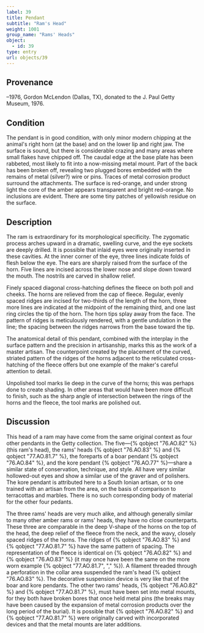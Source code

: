 ```yaml
---
label: 39
title: Pendant
subtitle: "Ram's Head"
weight: 1001
group_name: "Rams' Heads"
object:
  - id: 39
type: entry
url: objects/39
---
```


## Provenance

–1976, Gordon McLendon (Dallas, TX), donated to the J. Paul Getty Museum, 1976.

## Condition

The pendant is in good condition, with only minor modern chipping at the animal's right horn (at the base) and on the lower lip and right jaw. The surface is sound, but there is considerable crazing and many areas where small flakes have chipped off. The caudal edge at the base plate has been rabbeted, most likely to fit into a now-missing metal mount. Part of the back has been broken off, revealing two plugged bores embedded with the remains of metal (silver?) wire or pins. Traces of metal corrosion product surround the attachments. The surface is red-orange, and under strong light the core of the amber appears transparent and bright red-orange. No inclusions are evident. There are some tiny patches of yellowish residue on the surface.

## Description

The ram is extraordinary for its morphological specificity. The zygomatic process arches upward in a dramatic, swelling curve, and the eye sockets are deeply drilled. It is possible that inlaid eyes were originally inserted in these cavities. At the inner corner of the eye, three lines indicate folds of flesh below the eye. The ears are sharply raised from the surface of the horn. Five lines are incised across the lower nose and slope down toward the mouth. The nostrils are carved in shallow relief.

Finely spaced diagonal cross-hatching defines the fleece on both poll and cheeks. The horns are relieved from the cap of fleece. Regular, evenly spaced ridges are incised for two-thirds of the length of the horn, three more lines are indicated at the midpoint of the remaining third, and one last ring circles the tip of the horn. The horn tips splay away from the face. The pattern of ridges is meticulously rendered, with a gentle undulation in the line; the spacing between the ridges narrows from the base toward the tip.

The anatomical detail of this pendant, combined with the interplay in the surface pattern and the precision in artisanship, marks this as the work of a master artisan. The counterpoint created by the placement of the curved, striated pattern of the ridges of the horns adjacent to the reticulated cross-hatching of the fleece offers but one example of the maker's careful attention to detail.

Unpolished tool marks lie deep in the curve of the horns; this was perhaps done to create shading. In other areas that would have been more difficult to finish, such as the sharp angle of intersection between the rings of the horns and the fleece, the tool marks are polished out.

## Discussion

This head of a ram may have come from the same original context as four other pendants in the Getty collection. The five—{% qobject "76.AO.82" %} (this ram's head), the rams' heads {% qobject "76.AO.83" %} and {% qobject "77.AO.81.7" %}, the foreparts of a boar pendant {% qobject "76.AO.84" %}, and the kore pendant {% qobject "76.AO.77" %}—share a similar state of conservation, technique, and style. All have very similar hollowed-out eyes and show a similar use of the graver and of polishers. The kore pendant is attributed here to a South Ionian artisan, or to one trained with an artisan from the area, on the basis of comparison to terracottas and marbles. There is no such corresponding body of material for the other four pedants.

The three rams' heads are very much alike, and although generally similar to many other amber rams or rams' heads, they have no close counterparts. These three are comparable in the deep V-shape of the horns on the top of the head, the deep relief of the fleece from the neck, and the wavy, closely spaced ridges of the horns. The ridges of {% qobject "76.AO.83" %} and {% qobject "77.AO.81.7" %} have the same pattern of spacing. The representation of the fleece is identical on {% qobject "76.AO.82" %} and {% qobject "76.AO.83" %} (it may once have been the same on the more worn example {% qobject "77.AO.81.7", "," %}). A filament threaded through a perforation in the collar area suspended the ram's head {% qobject "76.AO.83" %}. The decorative suspension device is very like that of the boar and kore pendants. The other two rams' heads, {% qobject "76.AO.82" %} and {% qobject "77.AO.81.7" %}, must have been set into metal mounts, for they both have broken bores that once held metal pins (the breaks may have been caused by the expansion of metal corrosion products over the long period of the burial). It is possible that {% qobject "76.AO.82" %} and {% qobject "77.AO.81.7" %} were originally carved with incorporated devices and that the metal mounts are later additions.

